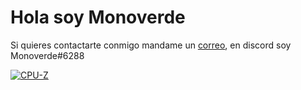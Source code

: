 # Hola soy Monoverde
Si quieres contactarte conmigo mandame un [correo](mailto:minecraftersov@gmail.com), en discord soy Monoverde#6288  

[![CPU-Z](https://valid.x86.fr/cache/banner/ifug1s-6.png)](https://valid.x86.fr/ifug1s)

